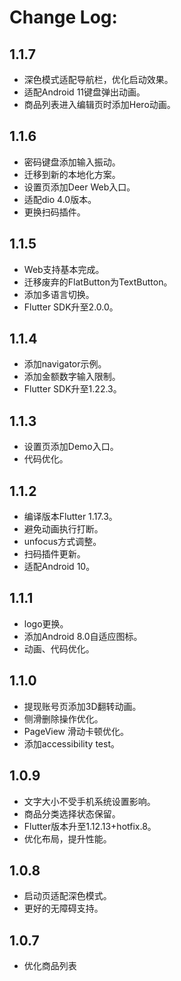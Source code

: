 # Change Log:

## 1.1.7

* 深色模式适配导航栏，优化启动效果。
* 适配Android 11键盘弹出动画。
* 商品列表进入编辑页时添加Hero动画。

## 1.1.6

* 密码键盘添加输入振动。
* 迁移到新的本地化方案。
* 设置页添加Deer Web入口。
* 适配dio 4.0版本。
* 更换扫码插件。

## 1.1.5

* Web支持基本完成。
* 迁移废弃的FlatButton为TextButton。
* 添加多语言切换。
* Flutter SDK升至2.0.0。

## 1.1.4

* 添加navigator示例。
* 添加金额数字输入限制。
* Flutter SDK升至1.22.3。

## 1.1.3

* 设置页添加Demo入口。
* 代码优化。

## 1.1.2

* 编译版本Flutter 1.17.3。
* 避免动画执行打断。
* unfocus方式调整。
* 扫码插件更新。
* 适配Android 10。

## 1.1.1

* logo更换。
* 添加Android 8.0自适应图标。
* 动画、代码优化。

## 1.1.0

* 提现账号页添加3D翻转动画。
* 侧滑删除操作优化。
* PageView 滑动卡顿优化。
* 添加accessibility test。

## 1.0.9

* 文字大小不受手机系统设置影响。
* 商品分类选择状态保留。
* Flutter版本升至1.12.13+hotfix.8。
* 优化布局，提升性能。

## 1.0.8

* 启动页适配深色模式。
* 更好的无障碍支持。

## 1.0.7

* 优化商品列表


